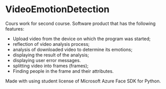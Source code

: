 # VideoEmotionDetection
Cours work for second course. 
Software product that has the following features:
- Upload video from the device on which the program was started;
- reflection of video analysis process;
- analysis of downloaded video to determine its emotions;
- displaying the result of the analysis;
- displaying user error messages.
- splitting video into frames (frames);
- Finding people in the frame and their attributes.

Made with using student license of Microsoft Azure Face SDK for Python.
